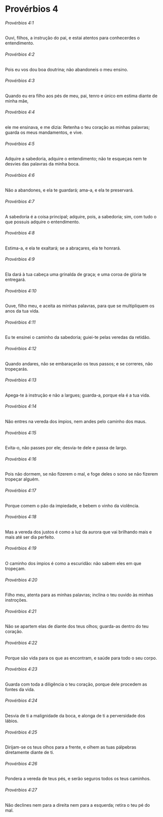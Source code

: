 # Provérbios 4

###### Provérbios 4:1

Ouvi, filhos, a instrução do pai, e estai atentos para conhecerdes o entendimento.

###### Provérbios 4:2

Pois eu vos dou boa doutrina; não abandoneis o meu ensino.

###### Provérbios 4:3

Quando eu era filho aos pés de meu, pai, tenro e único em estima diante de minha mãe,

###### Provérbios 4:4

ele me ensinava, e me dizia: Retenha o teu coração as minhas palavras; guarda os meus mandamentos, e vive.

###### Provérbios 4:5

Adquire a sabedoria, adquire o entendimento; não te esqueças nem te desvies das palavras da minha boca.

###### Provérbios 4:6

Não a abandones, e ela te guardará; ama-a, e ela te preservará.

###### Provérbios 4:7

A sabedoria é a coisa principal; adquire, pois, a sabedoria; sim, com tudo o que possuis adquire o entendimento.

###### Provérbios 4:8

Estima-a, e ela te exaltará; se a abraçares, ela te honrará.

###### Provérbios 4:9

Ela dará à tua cabeça uma grinalda de graça; e uma coroa de glória te entregará.

###### Provérbios 4:10

Ouve, filho meu, e aceita as minhas palavras, para que se multipliquem os anos da tua vida.

###### Provérbios 4:11

Eu te ensinei o caminho da sabedoria; guiei-te pelas veredas da retidão.

###### Provérbios 4:12

Quando andares, não se embaraçarão os teus passos; e se correres, não tropeçarás.

###### Provérbios 4:13

Apega-te à instrução e não a largues; guarda-a, porque ela é a tua vida.

###### Provérbios 4:14

Não entres na vereda dos ímpios, nem andes pelo caminho dos maus.

###### Provérbios 4:15

Evita-o, não passes por ele; desvia-te dele e passa de largo.

###### Provérbios 4:16

Pois não dormem, se não fizerem o mal, e foge deles o sono se não fizerem tropeçar alguém.

###### Provérbios 4:17

Porque comem o pão da impiedade, e bebem o vinho da violência.

###### Provérbios 4:18

Mas a vereda dos justos é como a luz da aurora que vai brilhando mais e mais até ser dia perfeito.

###### Provérbios 4:19

O caminho dos ímpios é como a escuridão: não sabem eles em que tropeçam.

###### Provérbios 4:20

Filho meu, atenta para as minhas palavras; inclina o teu ouvido às minhas instroções.

###### Provérbios 4:21

Não se apartem elas de diante dos teus olhos; guarda-as dentro do teu coração.

###### Provérbios 4:22

Porque são vida para os que as encontram, e saúde para todo o seu corpo.

###### Provérbios 4:23

Guarda com toda a diligência o teu coração, porque dele procedem as fontes da vida.

###### Provérbios 4:24

Desvia de ti a malignidade da boca, e alonga de ti a perversidade dos lábios.

###### Provérbios 4:25

Dirijam-se os teus olhos para a frente, e olhem as tuas pálpebras diretamente diante de ti.

###### Provérbios 4:26

Pondera a vereda de teus pés, e serão seguros todos os teus caminhos.

###### Provérbios 4:27

Não declines nem para a direita nem para a esquerda; retira o teu pé do mal.

